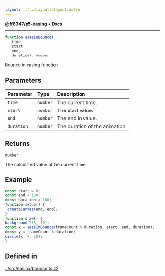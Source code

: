 ```yaml
---
layout: ../../layouts/Layout.astro
---
```


[**@ff6347/p5-easing**](README.md) • **Docs**

***

```ts
function easeInBounce(
   time, 
   start, 
   end, 
   duration): number
```

Bounce in easing function

## Parameters

| Parameter | Type | Description |
| :------ | :------ | :------ |
| `time` | `number` | The current time. |
| `start` | `number` | The start value. |
| `end` | `number` | The end in value. |
| `duration` | `number` | The duration of the animation. |

## Returns

`number`

The calculated value at the current time.

## Example

```ts
const start = 0;
const end = 100;
const duration = 100;
function setup() {
 createCanvas(end, end);
}
function draw() {
background(255, 10);
const x = easeInBounce(frameCount % duration, start, end, duration);
const y = frameCount % duration;
circle(x, y, 10);
}
```

## Defined in

[../src/easing/bounce.ts:32](https://github.com/ff6347/p5-easing/blob/226687d365587d73a12ac8d460667a1a198c05c5/src/easing/bounce.ts#L32)
